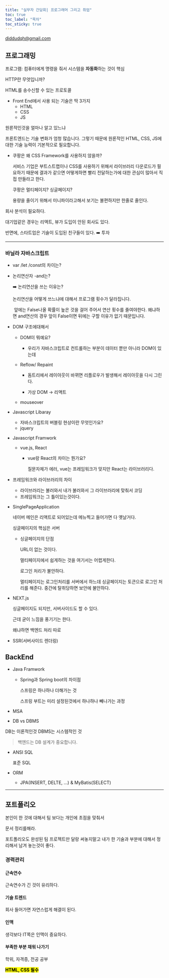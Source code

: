 ```yaml
---
title: "실무자 간담회| 프로그래머 그리고 취업"
toc: true
toc_label: "목차"
toc_sticky: true
---
```


diddudqh@gmail.com

## 프로그래밍

프로그램: 컴퓨터에게 명령을 줘서 시스템을 **자동화**하는 것이 핵심

HTTP란 무엇입니까?

HTML를 송수신할 수 있는 프로토콜

- Front End에서 사용 되는 기술은 딱 3가지
  - HTML
  - CSS
  - JS

원론적인것을 얼마나 알고 있느냐

프론트엔드는 기술 변화가 엄청 많습니다. 그렇기 때문에 원론적인 HTML, CSS, JS에 대한 기술 능력이 기본적으로 필요합니다.



- 쿠팡은 왜 CSS Framework를 사용하지 않을까?

  서비스 기업은 부트스트랩이나 CSS를 사용하기 위해서 라이브러리 다운로드가 필요하기 때문에 결과가 같으면 어떻게하면 빨리 전달하는가에 대한 관심이 많아서 직접 만들라고 한다.

  쿠팡은  멀티페이지? 싱글페이지?

  용량을 줄이기  위해서 미니파이라고해서 보기는 불편하지만 한줄로 줄인다.



회사 분석이 필요하다.

대기업같은 경우는 리액트, 뷰가 도입이 안된 회사도 있다.

반면에, 스타트업은 기술이 도입된 친구들이 있다. ➡️ 투자

---

### 바닐라 자바스크립트

- var /let /const의 차이는?

  

- 논리연산자 -and는?

  ➡️ 논리연산을 쓰는 이유는?

  논리연산을 어떻게 쓰느냐에 대해서 프로그램 횟수가 달라집니다.

  ​	앞에는 False나올 확률이 높은 것을 걸어 주어서 연산 횟수를 줄여야한다. 왜냐하면 and연산의 경우 앞이 False이면 뒤에는 구할 이유가 없기 때문입니다.

- DOM 구조에대해서 

  - DOM이 뭐예요?

    - 우리가 자바스크립트로 컨트롤하는 부분이 데이터 뿐만 아니라 DOM이 있는데

  - Reflow/ Repaint

    - 돔트리에서 레이아웃이 바뀌면 리플로우가 발생해서 레이아웃을 다시 그린다.

    - 가상 DOM -> 리액트

  - mouseover

- Javascript Libaray

  - 자바스크립트의 버블링 현상이란 무엇인가요?
  - jquery

  

  

- Javascript Framwork 

  - vue.js, React

    - vue랑 React의 차이는 뭔가요?

      질문자체가 에러, vue는 프레임워크가 맞지만 React는 라이브러리다.

- 프레임워크와 라이브러리의 차이

  - 라이브러리는 불러와서 내가 불러와서 그 라이브러리에 맞춰서 코딩
  - 프레임워크는 그 틀이있는것이다.

- SinglePageApplication

  네이버 메인은 리액트로 되어있는데 메뉴찍고 들어가면 다 옛날거다.

  싱글페이지의 핵심은 서버

  - 싱글페이지의 단점

    URL이 없는 것이다.

    멀티페이지에서 쉽게하는 것을 여기서는 어렵게한다.

    로그인 처리가 불안하다.

     멀티페이지는 로그인처리를 서버에서 하느데 싱글페이지는 토큰으로 로그인 처리를 해준다. 중간에 탈취당하면 보안에 불안하다.

- NEXT.js

  싱글페이지도 되지만, 서버사이드도 할 수 있다.

  근데 굳이 느낌을 풍기기는 한다.

  왜냐하면 백엔드 처리 따로 

- SSR(서버사이드 렌더링)

  

## BackEnd

- Java Framwork

  - Spring과 Spring boot의 차이점

    스프링은 하나하나 더해가는 것

    스프링 부트는 미리 설정된것에서 하나하나 빼나가는 과정

- MSA

-  DB vs DBMS

  DB는 이론적인것 DBMS는 시스템적인 것

> 백엔드는 DB 설계가 중요합니다.

- ANSI SQL

  표준 SQL

- ORM
  - JPA(INSERT, DELTE, ...) & MyBatis(SELECT)

---

## 포트폴리오

본인이 한 것에 대해서 팀 보다는 개인에 초점을 맞춰서

문서 정리를해라.

포트폴리오도 완성된 팀 프로젝트만 달랑 써놓지말고 내가 한 기술과 부분에 대해서 정리해서 남겨 놓는것이 좋다. 



### 경력관리

#### 근속연수

근속연수가 긴 것이 유리하다.



#### 기술 트렌드

회사 들어가면 자연스럽게 해결이 된다.



#### 인맥

생각보다 IT쪽은 인맥이 중요하다. 



#### 부족한 부분 채워 나가기

학위, 자격증, 전공 공부



**<mark>HTML, CSS 필수</mark>**

